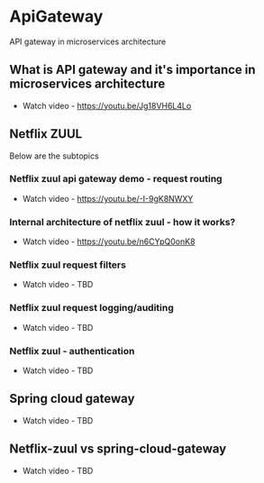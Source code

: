 # ApiGateway
 API gateway in microservices architecture
 
 ## What is API gateway and it's importance in microservices architecture
 
 * Watch video - https://youtu.be/Jg18VH6L4Lo
 
  ## Netflix ZUUL 
  
  Below are the subtopics 
  
  ### Netflix zuul api gateway demo - request routing
 
 * Watch video - https://youtu.be/-I-9gK8NWXY
 
 ### Internal architecture of netflix zuul - how it works?
 
 * Watch video - https://youtu.be/n6CYpQ0onK8
 
 ### Netflix zuul request filters
 
 * Watch video - TBD
 
 
 ### Netflix zuul request logging/auditing
 
 * Watch video - TBD
 
 
 ### Netflix zuul - authentication
 
 * Watch video - TBD
 
  ## Spring cloud gateway
 
 * Watch video - TBD
 
  ## Netflix-zuul vs spring-cloud-gateway
 
 * Watch video - TBD
